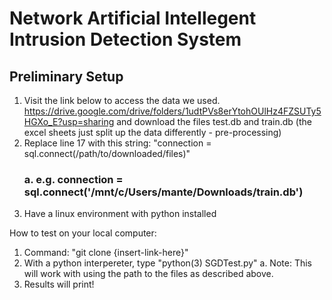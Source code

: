 # Network Artificial Intellegent Intrusion Detection System
## Preliminary Setup
1. Visit the link below to access the data we used.
https://drive.google.com/drive/folders/1udtPVs8erYtohOUlHz4FZSUTy5HGXo_E?usp=sharing and download the files test.db and train.db (the excel sheets just split up the data differently - pre-processing)
2. Replace line 17 with this string: "connection = sql.connect(/path/to/downloaded/files)"
   ### a. e.g. connection = sql.connect('/mnt/c/Users/mante/Downloads/train.db')
4. Have a linux environment with python installed

How to test on your local computer:

1. Command: "git clone {insert-link-here}"
2. With a python interpereter, type "python(3) SGDTest.py" 
    a. Note: This will work with using the path to the files as described above.
3. Results will print!



